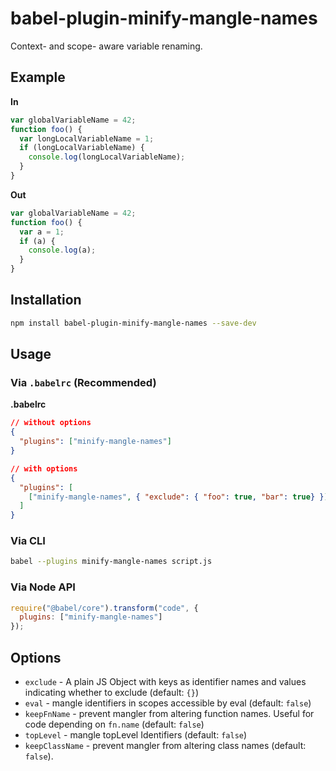 # babel-plugin-minify-mangle-names

Context- and scope- aware variable renaming.

## Example

**In**

```javascript
var globalVariableName = 42;
function foo() {
  var longLocalVariableName = 1;
  if (longLocalVariableName) {
    console.log(longLocalVariableName);
  }
}
```

**Out**

```javascript
var globalVariableName = 42;
function foo() {
  var a = 1;
  if (a) {
    console.log(a);
  }
}
```

## Installation

```sh
npm install babel-plugin-minify-mangle-names --save-dev
```

## Usage

### Via `.babelrc` (Recommended)

**.babelrc**

```json
// without options
{
  "plugins": ["minify-mangle-names"]
}
```

```json
// with options
{
  "plugins": [
    ["minify-mangle-names", { "exclude": { "foo": true, "bar": true} }]
  ]
}
```

### Via CLI

```sh
babel --plugins minify-mangle-names script.js
```

### Via Node API

```javascript
require("@babel/core").transform("code", {
  plugins: ["minify-mangle-names"]
});
```

## Options

+ `exclude` - A plain JS Object with keys as identifier names and values indicating whether to exclude (default: `{}`)
+ `eval` - mangle identifiers in scopes accessible by eval (default: `false`)
+ `keepFnName` - prevent mangler from altering function names. Useful for code depending on `fn.name` (default: `false`)
+ `topLevel` - mangle topLevel Identifiers (default: `false`)
+ `keepClassName` - prevent mangler from altering class names (default: `false`).
